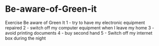 # Be-aware-of-Green-it
Exercise Be aware of Green It
1 - try to have my electronic equipment repaired
2 - switch off my computer equipment when I leave my home
3 - avoid printing documents
4 - buy second hand
5 - Switch off my internet box during the night

